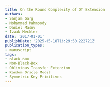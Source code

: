 ```yaml
---
title: On the Round Complexity of OT Extension
authors:
- Sanjam Garg
- Mohammad Mahmoody
- Daniel Masny
- Izaak Meckler
date: '2017-01-01'
publishDate: '2025-05-18T16:29:50.222721Z'
publication_types:
- manuscript
tags:
- Black-Box
- Non-Black-Box
- Oblivious Transfer Extension
- Random Oracle Model
- Symmetric Key Primitives
---
```

